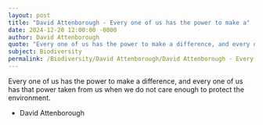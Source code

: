```yaml
---
layout: post
title: "David Attenborough - Every one of us has the power to make a"
date: 2024-12-28 12:00:00 -0000
author: David Attenborough
quote: "Every one of us has the power to make a difference, and every one of us has that power taken from us when we do not care enough to protect the environment."
subject: Biodiversity
permalink: /Biodiversity/David Attenborough/David Attenborough - Every one of us has the power to make a
---
```


Every one of us has the power to make a difference, and every one of us has that power taken from us when we do not care enough to protect the environment.

- David Attenborough
